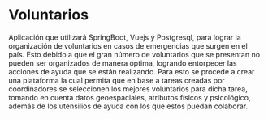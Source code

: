 # Voluntarios
Aplicación que utilizará SpringBoot, Vuejs y Postgresql, para lograr la organización de voluntarios en casos de emergencias que surgen en el país. Esto debido a que el gran número de voluntarios que se presentan no pueden ser organizados de manera óptima, logrando entorpecer las acciones de ayuda que se están realizando. Para esto se procede a crear una plataforma la cual permita que en base a tareas creadas por coordinadores se seleccionen los mejores voluntarios para dicha tarea, tomando en cuenta datos geoespaciales, atributos físicos y psicológico, además de los utensilios de ayuda con los que estos puedan colaborar.
